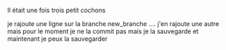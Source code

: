 Il était une fois trois petit cochons

je rajoute une ligne sur la branche new_branche
....
j'en rajoute une autre mais pour le moment je ne la commit pas mais je la sauvegarde et maintenant je peux la sauvegarder